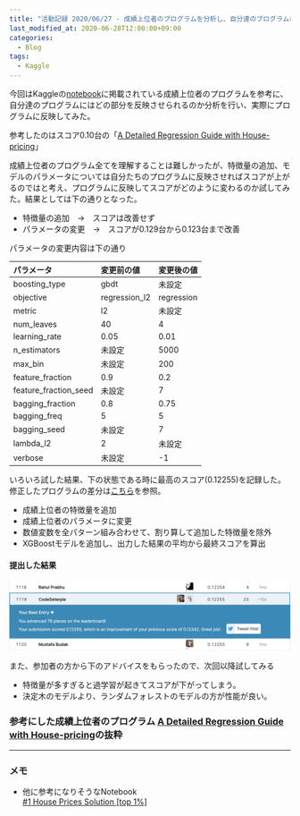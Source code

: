 ```yaml
---
title: "活動記録 2020/06/27 - 成績上位者のプログラムを分析し、自分達のプログラムに反映してハイスコアを更新(0.12255)"
last_modified_at: 2020-06-28T12:00:00+09:00
categories:
  - Blog
tags:
  - Kaggle
---
```


今回はKaggleの[notebook](https://www.kaggle.com/c/house-prices-advanced-regression-techniques/notebooks)に掲載されている成績上位者のプログラムを参考に、自分達のプログラムにはどの部分を反映させられるのか分析を行い、実際にプログラムに反映してみた。

参考したのはスコア0.10台の「[A Detailed Regression Guide with House-pricing](https://www.kaggle.com/masumrumi/a-detailed-regression-guide-with-house-pricing)」

成績上位者のプログラム全てを理解することは難しかったが、特徴量の追加、モデルのパラメータについては自分たちのプログラムに反映させればスコアが上がるのではと考え、プログラムに反映してスコアがどのように変わるのか試してみた。結果としては下の通りとなった。

* 特徴量の追加　→　スコアは改善せず
* パラメータの変更　→　スコアが0.129台から0.123台まで改善

パラメータの変更内容は下の通り

|パラメータ|変更前の値|変更後の値|
|:---|:---|:---|
|boosting_type|gbdt|未設定|
|objective|regression_l2|regression|
|metric|l2|未設定|
|num_leaves|40|4|
|learning_rate|0.05|0.01|
|n_estimators|未設定|5000|
|max_bin|未設定|200|
|feature_fraction|0.9|0.2|
|feature_fraction_seed|未設定|7|
|bagging_fraction|0.8|0.75|
|bagging_freq|5|5|
|bagging_seed|未設定|7|
|lambda_l2|2|未設定|
|verbose|未設定|-1|

いろいろ試した結果、下の状態である時に最高のスコア(0.12255)を記録した。修正したプログラムの差分は[こちら](https://github.com/CodeSeterpie/CodeSeterpie/pull/67/files?file-filters%5B%5D=.py#diff-950ad864b29d2230c1edf5f100b9dbd0)を参照。

* 成績上位者の特徴量を追加
* 成績上位者のパラメータに変更
* 数値変数を全パターン組み合わせて、割り算して追加した特徴量を除外
* XGBoostモデルを追加し、出力した結果の平均から最終スコアを算出

#### 提出した結果

<img src="/assets/images/posts/report_20200613/HousePriceScore_20200613.jpg" width="800">

また、参加者の方から下のアドバイスをもらったので、次回以降試してみる
* 特徴量が多すぎると過学習が起きてスコアが下がってしまう。
* 決定木のモデルより、ランダムフォレストのモデルの方が性能が良い。

### 参考にした成績上位者のプログラム [A Detailed Regression Guide with House-pricing](https://www.kaggle.com/masumrumi/a-detailed-regression-guide-with-house-pricing)の抜粋





---

### メモ
* 他に参考になりそうなNotebook  
  [#1 House Prices Solution [top 1%]](https://www.kaggle.com/jesucristo/1-house-prices-solution-top-1)

